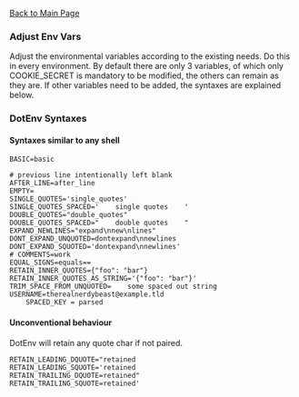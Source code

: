 [Back to Main Page](https://github.com/SorinGFS/webaccess#documentation)

### Adjust Env Vars

Adjust the environmental variables according to the existing needs. Do this in every environment. By default there are only 3 variables, of which only COOKIE_SECRET is mandatory to be modified, the others can remain as they are. If other variables need to be added, the syntaxes are explained below.

### DotEnv Syntaxes

#### Syntaxes similar to any shell

```shell
BASIC=basic

# previous line intentionally left blank
AFTER_LINE=after_line
EMPTY=
SINGLE_QUOTES='single_quotes'
SINGLE_QUOTES_SPACED='    single quotes    '
DOUBLE_QUOTES="double_quotes"
DOUBLE_QUOTES_SPACED="    double quotes    "
EXPAND_NEWLINES="expand\nnew\nlines"
DONT_EXPAND_UNQUOTED=dontexpand\nnewlines
DONT_EXPAND_SQUOTED='dontexpand\nnewlines'
# COMMENTS=work
EQUAL_SIGNS=equals==
RETAIN_INNER_QUOTES={"foo": "bar"}
RETAIN_INNER_QUOTES_AS_STRING='{"foo": "bar"}'
TRIM_SPACE_FROM_UNQUOTED=    some spaced out string
USERNAME=therealnerdybeast@example.tld
    SPACED_KEY = parsed
```

#### Unconventional behaviour

DotEnv will retain any quote char if not paired.

```
RETAIN_LEADING_DQUOTE="retained
RETAIN_LEADING_SQUOTE='retained
RETAIN_TRAILING_DQUOTE=retained"
RETAIN_TRAILING_SQUOTE=retained'
```